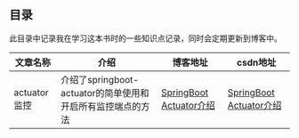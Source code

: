 ## 目录
此目录中记录我在学习这本书时的一些知识点记录，同时会定期更新到博客中。

|文章名称|介绍|博客地址|csdn地址|
|---|---|---|---|
|actuator监控|介绍了springboot-actuator的简单使用和开启所有监控端点的方法|[SpringBoot Actuator介绍](http://ccoder.cc/2018/12/09/springboot-actuator/)|[SpringBoot Actuator介绍](https://blog.csdn.net/chencong3139/article/details/84930458)|
